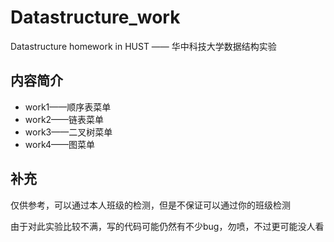 # Datastructure_work
Datastructure homework in HUST   ——  华中科技大学数据结构实验

## 内容简介
- work1——顺序表菜单
- work2——链表菜单
- work3——二叉树菜单
- work4——图菜单

## 补充
仅供参考，可以通过本人班级的检测，但是不保证可以通过你的班级检测

由于对此实验比较不满，写的代码可能仍然有不少bug，勿喷，不过更可能没人看
